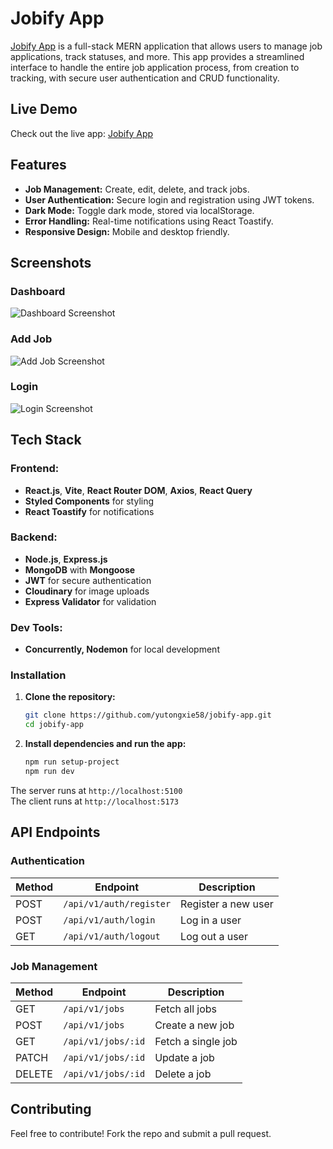 # Jobify App

[Jobify App](https://jobify-app-r8s1.onrender.com) is a full-stack MERN application that allows users to manage job applications, track statuses, and more. This app provides a streamlined interface to handle the entire job application process, from creation to tracking, with secure user authentication and CRUD functionality.

## Live Demo
Check out the live app: [Jobify App](https://jobify-app-r8s1.onrender.com)

## Features
- **Job Management:** Create, edit, delete, and track jobs.
- **User Authentication:** Secure login and registration using JWT tokens.
- **Dark Mode:** Toggle dark mode, stored via localStorage.
- **Error Handling:** Real-time notifications using React Toastify.
- **Responsive Design:** Mobile and desktop friendly.

## Screenshots

### Dashboard
![Dashboard Screenshot](link_to_screenshot)

### Add Job
![Add Job Screenshot](link_to_screenshot)

### Login
![Login Screenshot](link_to_screenshot)

## Tech Stack

### Frontend:
- **React.js**, **Vite**, **React Router DOM**, **Axios**, **React Query**
- **Styled Components** for styling
- **React Toastify** for notifications

### Backend:
- **Node.js**, **Express.js**
- **MongoDB** with **Mongoose**
- **JWT** for secure authentication
- **Cloudinary** for image uploads
- **Express Validator** for validation

### Dev Tools:
- **Concurrently, Nodemon** for local development

### Installation

1. **Clone the repository:**
   ```bash
   git clone https://github.com/yutongxie58/jobify-app.git
   cd jobify-app
   ```
2. **Install dependencies and run the app:**
   ```bash
   npm run setup-project
   npm run dev
   ```
The server runs at `http://localhost:5100`  
The client runs at `http://localhost:5173`

## API Endpoints

### Authentication
| Method | Endpoint               | Description           |
|--------|------------------------|-----------------------|
| POST   | `/api/v1/auth/register` | Register a new user   |
| POST   | `/api/v1/auth/login`    | Log in a user         |
| GET    | `/api/v1/auth/logout`   | Log out a user        |

### Job Management
| Method  | Endpoint               | Description            |
|---------|------------------------|------------------------|
| GET     | `/api/v1/jobs`          | Fetch all jobs         |
| POST    | `/api/v1/jobs`          | Create a new job       |
| GET     | `/api/v1/jobs/:id`      | Fetch a single job     |
| PATCH   | `/api/v1/jobs/:id`      | Update a job           |
| DELETE  | `/api/v1/jobs/:id`      | Delete a job           |

## Contributing
Feel free to contribute! Fork the repo and submit a pull request.
